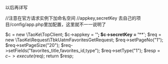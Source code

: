 ﻿
以后再详写

//注意在官方请求实例下加命名空间
//appkey,secretKey 去自己的项目/config/app.php里加配置，这里就不一一说明了

$c = new \TaoKe\TopClient;
$c->appkey = '******';
$c->secretKey = '********';
$req = new \TaoKe\Request\TbkUatmFavoritesGetRequest;
$req->setPageNo("1");
$req->setPageSize("20");
$req->setFields("favorites_title,favorites_id,type");
$req->setType("1");
$resp = $c->execute($req);
return $resp;